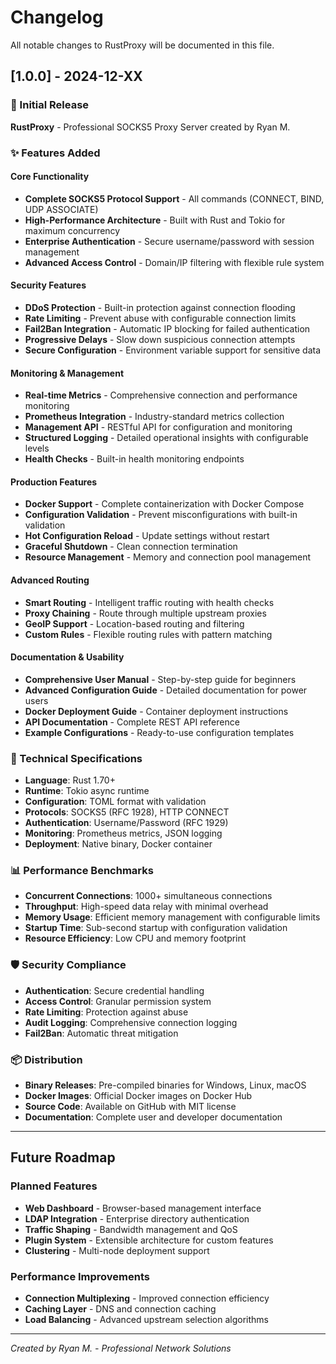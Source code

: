 # Changelog

All notable changes to RustProxy will be documented in this file.

## [1.0.0] - 2024-12-XX

### 🎉 Initial Release

**RustProxy** - Professional SOCKS5 Proxy Server created by Ryan M.

### ✨ Features Added

#### Core Functionality
- **Complete SOCKS5 Protocol Support** - All commands (CONNECT, BIND, UDP ASSOCIATE)
- **High-Performance Architecture** - Built with Rust and Tokio for maximum concurrency
- **Enterprise Authentication** - Secure username/password with session management
- **Advanced Access Control** - Domain/IP filtering with flexible rule system

#### Security Features
- **DDoS Protection** - Built-in protection against connection flooding
- **Rate Limiting** - Prevent abuse with configurable connection limits
- **Fail2Ban Integration** - Automatic IP blocking for failed authentication
- **Progressive Delays** - Slow down suspicious connection attempts
- **Secure Configuration** - Environment variable support for sensitive data

#### Monitoring & Management
- **Real-time Metrics** - Comprehensive connection and performance monitoring
- **Prometheus Integration** - Industry-standard metrics collection
- **Management API** - RESTful API for configuration and monitoring
- **Structured Logging** - Detailed operational insights with configurable levels
- **Health Checks** - Built-in health monitoring endpoints

#### Production Features
- **Docker Support** - Complete containerization with Docker Compose
- **Configuration Validation** - Prevent misconfigurations with built-in validation
- **Hot Configuration Reload** - Update settings without restart
- **Graceful Shutdown** - Clean connection termination
- **Resource Management** - Memory and connection pool management

#### Advanced Routing
- **Smart Routing** - Intelligent traffic routing with health checks
- **Proxy Chaining** - Route through multiple upstream proxies
- **GeoIP Support** - Location-based routing and filtering
- **Custom Rules** - Flexible routing rules with pattern matching

#### Documentation & Usability
- **Comprehensive User Manual** - Step-by-step guide for beginners
- **Advanced Configuration Guide** - Detailed documentation for power users
- **Docker Deployment Guide** - Container deployment instructions
- **API Documentation** - Complete REST API reference
- **Example Configurations** - Ready-to-use configuration templates

### 🔧 Technical Specifications

- **Language**: Rust 1.70+
- **Runtime**: Tokio async runtime
- **Configuration**: TOML format with validation
- **Protocols**: SOCKS5 (RFC 1928), HTTP CONNECT
- **Authentication**: Username/Password (RFC 1929)
- **Monitoring**: Prometheus metrics, JSON logging
- **Deployment**: Native binary, Docker container

### 📊 Performance Benchmarks

- **Concurrent Connections**: 1000+ simultaneous connections
- **Throughput**: High-speed data relay with minimal overhead
- **Memory Usage**: Efficient memory management with configurable limits
- **Startup Time**: Sub-second startup with configuration validation
- **Resource Efficiency**: Low CPU and memory footprint

### 🛡️ Security Compliance

- **Authentication**: Secure credential handling
- **Access Control**: Granular permission system
- **Rate Limiting**: Protection against abuse
- **Audit Logging**: Comprehensive connection logging
- **Fail2Ban**: Automatic threat mitigation

### 📦 Distribution

- **Binary Releases**: Pre-compiled binaries for Windows, Linux, macOS
- **Docker Images**: Official Docker images on Docker Hub
- **Source Code**: Available on GitHub with MIT license
- **Documentation**: Complete user and developer documentation

---

## Future Roadmap

### Planned Features
- **Web Dashboard** - Browser-based management interface
- **LDAP Integration** - Enterprise directory authentication
- **Traffic Shaping** - Bandwidth management and QoS
- **Plugin System** - Extensible architecture for custom features
- **Clustering** - Multi-node deployment support

### Performance Improvements
- **Connection Multiplexing** - Improved connection efficiency
- **Caching Layer** - DNS and connection caching
- **Load Balancing** - Advanced upstream selection algorithms

---

*Created by Ryan M. - Professional Network Solutions*